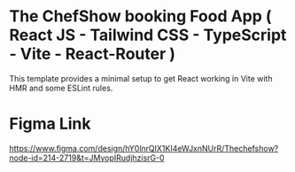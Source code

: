 # The ChefShow booking Food App ( React JS - Tailwind CSS - TypeScript - Vite - React-Router )

This template provides a minimal setup to get React working in Vite with HMR and some ESLint rules.

# Figma Link  
https://www.figma.com/design/hY0lnrQIX1KI4eWJxnNUrR/Thechefshow?node-id=214-2719&t=JMvopIRudjhzisrG-0
